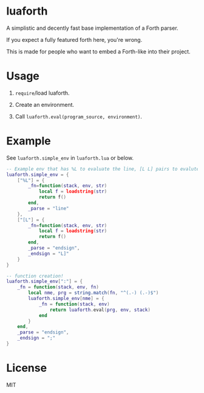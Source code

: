 # luaforth

A simplistic and decently fast base implementation of a Forth parser.

If you expect a fully featured forth here, you're wrong.

This is made for people who want to embed a Forth-like into their project.

# Usage

1. `require`/load luaforth.

2. Create an environment.

3. Call `luaforth.eval(program_source, environment)`.

# Example

See `luaforth.simple_env` in `luaforth.lua` or below.

```lua
-- Example env that has %L to evaluate the line, [L L] pairs to evalute a small block of lua code and...
luaforth.simple_env = {
	["%L"] = {
		_fn=function(stack, env, str)
			local f = loadstring(str)
			return f()
		end,
		_parse = "line"
	},
	["[L"] = {
		_fn=function(stack, env, str)
			local f = loadstring(str)
			return f()
		end,
		_parse = "endsign",
		_endsign = "L]"
	}
}

-- function creation!
luaforth.simple_env[":"] = {
	_fn = function(stack, env, fn)
		local nme, prg = string.match(fn, "^(.-) (.-)$")
		luaforth.simple_env[nme] = {
			_fn = function(stack, env)
				return luaforth.eval(prg, env, stack)
			end
		}
	end,
	_parse = "endsign",
	_endsign = ";"
}
```

# License
MIT
